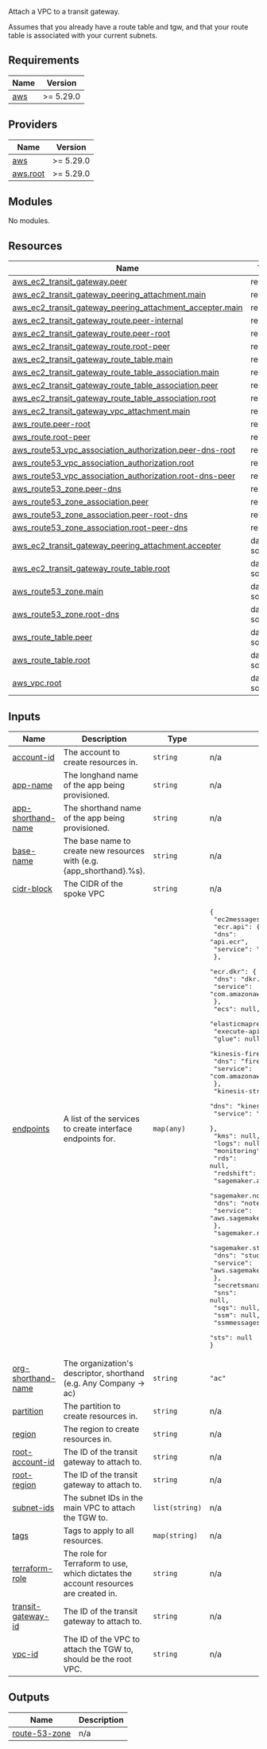 Attach a VPC to a transit gateway.

Assumes that you already have a route table and tgw, and that your route table is associated with
your current subnets.

## Requirements

| Name | Version |
|------|---------|
| <a name="requirement_aws"></a> [aws](#requirement\_aws) | >= 5.29.0 |

## Providers

| Name | Version |
|------|---------|
| <a name="provider_aws"></a> [aws](#provider\_aws) | >= 5.29.0 |
| <a name="provider_aws.root"></a> [aws.root](#provider\_aws.root) | >= 5.29.0 |

## Modules

No modules.

## Resources

| Name | Type |
|------|------|
| [aws_ec2_transit_gateway.peer](https://registry.terraform.io/providers/hashicorp/aws/latest/docs/resources/ec2_transit_gateway) | resource |
| [aws_ec2_transit_gateway_peering_attachment.main](https://registry.terraform.io/providers/hashicorp/aws/latest/docs/resources/ec2_transit_gateway_peering_attachment) | resource |
| [aws_ec2_transit_gateway_peering_attachment_accepter.main](https://registry.terraform.io/providers/hashicorp/aws/latest/docs/resources/ec2_transit_gateway_peering_attachment_accepter) | resource |
| [aws_ec2_transit_gateway_route.peer-internal](https://registry.terraform.io/providers/hashicorp/aws/latest/docs/resources/ec2_transit_gateway_route) | resource |
| [aws_ec2_transit_gateway_route.peer-root](https://registry.terraform.io/providers/hashicorp/aws/latest/docs/resources/ec2_transit_gateway_route) | resource |
| [aws_ec2_transit_gateway_route.root-peer](https://registry.terraform.io/providers/hashicorp/aws/latest/docs/resources/ec2_transit_gateway_route) | resource |
| [aws_ec2_transit_gateway_route_table.main](https://registry.terraform.io/providers/hashicorp/aws/latest/docs/resources/ec2_transit_gateway_route_table) | resource |
| [aws_ec2_transit_gateway_route_table_association.main](https://registry.terraform.io/providers/hashicorp/aws/latest/docs/resources/ec2_transit_gateway_route_table_association) | resource |
| [aws_ec2_transit_gateway_route_table_association.peer](https://registry.terraform.io/providers/hashicorp/aws/latest/docs/resources/ec2_transit_gateway_route_table_association) | resource |
| [aws_ec2_transit_gateway_route_table_association.root](https://registry.terraform.io/providers/hashicorp/aws/latest/docs/resources/ec2_transit_gateway_route_table_association) | resource |
| [aws_ec2_transit_gateway_vpc_attachment.main](https://registry.terraform.io/providers/hashicorp/aws/latest/docs/resources/ec2_transit_gateway_vpc_attachment) | resource |
| [aws_route.peer-root](https://registry.terraform.io/providers/hashicorp/aws/latest/docs/resources/route) | resource |
| [aws_route.root-peer](https://registry.terraform.io/providers/hashicorp/aws/latest/docs/resources/route) | resource |
| [aws_route53_vpc_association_authorization.peer-dns-root](https://registry.terraform.io/providers/hashicorp/aws/latest/docs/resources/route53_vpc_association_authorization) | resource |
| [aws_route53_vpc_association_authorization.root](https://registry.terraform.io/providers/hashicorp/aws/latest/docs/resources/route53_vpc_association_authorization) | resource |
| [aws_route53_vpc_association_authorization.root-dns-peer](https://registry.terraform.io/providers/hashicorp/aws/latest/docs/resources/route53_vpc_association_authorization) | resource |
| [aws_route53_zone.peer-dns](https://registry.terraform.io/providers/hashicorp/aws/latest/docs/resources/route53_zone) | resource |
| [aws_route53_zone_association.peer](https://registry.terraform.io/providers/hashicorp/aws/latest/docs/resources/route53_zone_association) | resource |
| [aws_route53_zone_association.peer-root-dns](https://registry.terraform.io/providers/hashicorp/aws/latest/docs/resources/route53_zone_association) | resource |
| [aws_route53_zone_association.root-peer-dns](https://registry.terraform.io/providers/hashicorp/aws/latest/docs/resources/route53_zone_association) | resource |
| [aws_ec2_transit_gateway_peering_attachment.accepter](https://registry.terraform.io/providers/hashicorp/aws/latest/docs/data-sources/ec2_transit_gateway_peering_attachment) | data source |
| [aws_ec2_transit_gateway_route_table.root](https://registry.terraform.io/providers/hashicorp/aws/latest/docs/data-sources/ec2_transit_gateway_route_table) | data source |
| [aws_route53_zone.main](https://registry.terraform.io/providers/hashicorp/aws/latest/docs/data-sources/route53_zone) | data source |
| [aws_route53_zone.root-dns](https://registry.terraform.io/providers/hashicorp/aws/latest/docs/data-sources/route53_zone) | data source |
| [aws_route_table.peer](https://registry.terraform.io/providers/hashicorp/aws/latest/docs/data-sources/route_table) | data source |
| [aws_route_table.root](https://registry.terraform.io/providers/hashicorp/aws/latest/docs/data-sources/route_table) | data source |
| [aws_vpc.root](https://registry.terraform.io/providers/hashicorp/aws/latest/docs/data-sources/vpc) | data source |

## Inputs

| Name | Description | Type | Default | Required |
|------|-------------|------|---------|:--------:|
| <a name="input_account-id"></a> [account-id](#input\_account-id) | The account to create resources in. | `string` | n/a | yes |
| <a name="input_app-name"></a> [app-name](#input\_app-name) | The longhand name of the app being provisioned. | `string` | n/a | yes |
| <a name="input_app-shorthand-name"></a> [app-shorthand-name](#input\_app-shorthand-name) | The shorthand name of the app being provisioned. | `string` | n/a | yes |
| <a name="input_base-name"></a> [base-name](#input\_base-name) | The base name to create new resources with (e.g. {app\_shorthand}.%s). | `string` | n/a | yes |
| <a name="input_cidr-block"></a> [cidr-block](#input\_cidr-block) | The CIDR of the spoke VPC | `string` | n/a | yes |
| <a name="input_endpoints"></a> [endpoints](#input\_endpoints) | A list of the services to create interface endpoints for. | `map(any)` | <pre>{<br>  "ec2messages": null,<br>  "ecr.api": {<br>    "dns": "api.ecr",<br>    "service": "com.amazonaws.%s.ecr.api"<br>  },<br>  "ecr.dkr": {<br>    "dns": "dkr.ecr",<br>    "service": "com.amazonaws.%s.ecr.dkr"<br>  },<br>  "ecs": null,<br>  "elasticmapreduce": null,<br>  "execute-api": null,<br>  "glue": null,<br>  "kinesis-firehose": {<br>    "dns": "firehose",<br>    "service": "com.amazonaws.%s.kinesis-firehose"<br>  },<br>  "kinesis-streams": {<br>    "dns": "kinesis",<br>    "service": "com.amazonaws.%s.kinesis-streams"<br>  },<br>  "kms": null,<br>  "logs": null,<br>  "monitoring": null,<br>  "rds": null,<br>  "redshift": null,<br>  "sagemaker.api": null,<br>  "sagemaker.notebook": {<br>    "dns": "notebook",<br>    "service": "aws.sagemaker.%s.notebook"<br>  },<br>  "sagemaker.runtime": null,<br>  "sagemaker.studio": {<br>    "dns": "studio",<br>    "service": "aws.sagemaker.%s.studio"<br>  },<br>  "secretsmanager": null,<br>  "sns": null,<br>  "sqs": null,<br>  "ssm": null,<br>  "ssmmessages": null,<br>  "sts": null<br>}</pre> | no |
| <a name="input_org-shorthand-name"></a> [org-shorthand-name](#input\_org-shorthand-name) | The organization's descriptor, shorthand (e.g. Any Company -> ac) | `string` | `"ac"` | no |
| <a name="input_partition"></a> [partition](#input\_partition) | The partition to create resources in. | `string` | n/a | yes |
| <a name="input_region"></a> [region](#input\_region) | The region to create resources in. | `string` | n/a | yes |
| <a name="input_root-account-id"></a> [root-account-id](#input\_root-account-id) | The ID of the transit gateway to attach to. | `string` | n/a | yes |
| <a name="input_root-region"></a> [root-region](#input\_root-region) | The ID of the transit gateway to attach to. | `string` | n/a | yes |
| <a name="input_subnet-ids"></a> [subnet-ids](#input\_subnet-ids) | The subnet IDs in the main VPC to attach the TGW to. | `list(string)` | n/a | yes |
| <a name="input_tags"></a> [tags](#input\_tags) | Tags to apply to all resources. | `map(string)` | n/a | yes |
| <a name="input_terraform-role"></a> [terraform-role](#input\_terraform-role) | The role for Terraform to use, which dictates the account resources are created in. | `string` | n/a | yes |
| <a name="input_transit-gateway-id"></a> [transit-gateway-id](#input\_transit-gateway-id) | The ID of the transit gateway to attach to. | `string` | n/a | yes |
| <a name="input_vpc-id"></a> [vpc-id](#input\_vpc-id) | The ID of the VPC to attach the TGW to, should be the root VPC. | `string` | n/a | yes |

## Outputs

| Name | Description |
|------|-------------|
| <a name="output_route-53-zone"></a> [route-53-zone](#output\_route-53-zone) | n/a |
